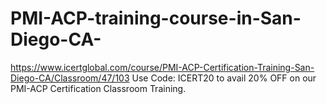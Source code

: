 # PMI-ACP-training-course-in-San-Diego-CA-
https://www.icertglobal.com/course/PMI-ACP-Certification-Training-San-Diego-CA/Classroom/47/103  Use Code: ICERT20 to avail 20% OFF on our PMI-ACP Certification Classroom Training.
